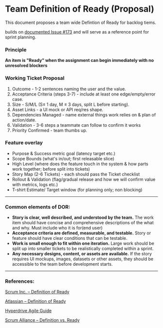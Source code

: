 # Team Definition of Ready (Proposal)

This document proposes a team wide Defintion of Ready for backlog tiems.

builds on [documented Issue #173](<https://github.com/users/gchwalik/projects/3/views/1?pane=issue&itemId=129055973&issue=gchwalik%7Cpawsitive%7C173>) and will serve as a reference point for sprint planning.

### Principle
**An item is "Ready" when the assignment can begin immediately with no unresolved blockers**

### Working Ticket Proposal
1. Outcome - 1-2 sentences naming the user and the value.
2. Acceptance Criteria (steps 3-7) - include at least one edge/empty/error case.
3. Size - S/M/L (S≤ 1 day, M ≤ 3 days, split L before starting).
4. Asset Links - a UI mock or API req/res shape.
5. Dependencies Managed - name external things work relies on & plan of action/date.
6. Validation -  3-6 steps a teammate can follow to confirm it works 
7. Priority Confirmed - team thumbs up.

### Feature overlay
- Purpose & Success metric goal (latency target etc.)
- Scope Bounds (what's in/out; first releasable slice)
- High Level (where does the feature touch in the system & how parts work together; before split into tickets)
- Story Map (2-6 Tickets) - each should pass the Ticket checklist
- Rollout & Validation (flag/gradual release and how we will confirm value with metrics, logs etc.)
- T-shirt Estimate/ Target window (for planning only; non blocking)


---



### Common elements of DOR:
- **Story is clear, well described, and understood by the team.**
The work item should have concise and comprehensive descriptions of the what and why. Must include who it is for(end user)
- **Acceptance criteria are defined, measurable, and testable.**
Story or feature should have clear conditions that can be testable.
- **Work is small enough to fit within one iteration.**
Large work should be split up into smaller tickets to be realistically completed within a sprint.
- **Any necessary designs, content, or assets are available.**
If the story requires UI mockups, images, datasets or other assets, they should be accessible to the team before development starts. 

---

### References:

[Scrum Inc. – Definition of Ready](https://www.scruminc.com/definition-of-ready/?utm_source=chatgpt.com)

[Atlassian – Definition of Ready](https://www.atlassian.com/agile/project-management/definition-of-ready?utm_source=chatgpt.com)

[Hyperdrive Agile Guide](https://hyperdriveagile.com/articles/definition-of-ready-in-agile-teams-complete-guide-with-examples-73?utm_source=chatgpt.com)

[Scrum Alliance – Definition vs. Ready](https://resources.scrumalliance.org/article/definition-vs-ready?utm_source=chatgpt.com)